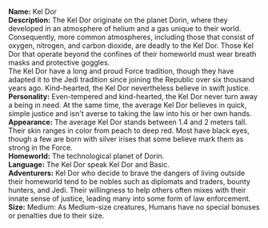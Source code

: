 **Name:** Kel Dor  
**Description:** The Kel Dor originate on the planet Dorin, where they developed in an atmosphere of helium and a gas unique to their world. Consequently, more common atmospheres, including those that consist of oxygen, nitrogen, and carbon dioxide, are deadly to the Kel Dor. Those Kel Dor that operate beyond the confines of their homeworld must wear breath masks and protective goggles.  
The Kel Dor have a long and proud Force tradition, though they have adapted it to the Jedi tradition since joining the Republic over six thousand years ago. Kind-hearted, the Kel Dor nevertheless believe in swift justice.  
**Personality:** Even-tempered and kind-hearted, the Kel Dor never turn away a being in need. At the same time, the average Kel Dor believes in quick, simple justice and isn't averse to taking the law into his or her own hands.  
**Appearance:** The average Kel Dor stands between 1.4 and 2 meters tall. Their skin ranges in color from peach to deep red. Most have black eyes, though a few are born with silver irises that some believe mark them as strong in the Force.  
**Homeworld:** The technological planet of Dorin.  
**Language:** The Kel Dor speak Kel Dor and Basic.  
**Adventurers:** Kel Dor who decide to brave the dangers of living outside their homeworld tend to be nobles such as diplomats and traders, bounty hunters, and Jedi. Their willingness to help others often mixes with their innate sense of justice, leading many into some form of law enforcement.  
**Size:** Medium: As Medium-size creatures, Humans have no special bonuses or penalties due to their size.